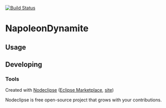 
[![Build Status](https://travis-ci.org/dayoadeyemi/NapoleonDynamite.svg?branch=master)](https://travis-ci.org/dayoadeyemi/NapoleonDynamite)

# NapoleonDynamite



## Usage



## Developing



### Tools

Created with [Nodeclipse](https://github.com/Nodeclipse/nodeclipse-1)
 ([Eclipse Marketplace](http://marketplace.eclipse.org/content/nodeclipse), [site](http://www.nodeclipse.org))   

Nodeclipse is free open-source project that grows with your contributions.
